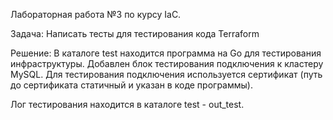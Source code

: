 Лабораторная работа №3 по курсу IaC.

Задача:
	Написать тесты для тестирования кода Terraform

Решение:
	В каталоге test находится программа на Go для тестирования инфраструктуры. Добавлен блок тестирования подключения к кластеру MySQL. Для тестирования подключения используется сертификат (путь до сертификата статичный и указан в коде программы).

Лог тестирования находится в каталоге test - out_test.





